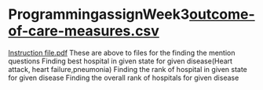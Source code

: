 # ProgrammingassignWeek3[outcome-of-care-measures.csv](https://github.com/shekharma/ProgrammingassignWeek3/files/10500068/outcome-of-care-measures.csv)
[Instruction file.pdf](https://github.com/shekharma/ProgrammingassignWeek3/files/10500094/Instruction.file.pdf)
These are above to files for the finding the mention questions
Finding best hospital in given state for given disease(Heart attack, heart failure,pneumonia)
Finding the rank of hospital in given state for given disease 
Finding the overall rank of hospitals for given disease
